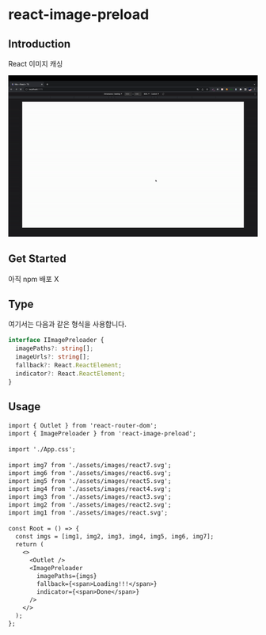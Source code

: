 # react-image-preload

## Introduction

React 이미지 캐싱

![image](./example.gif)

## Get Started

아직 npm 배포 X

## Type

여기서는 다음과 같은 형식을 사용합니다.

```typescript
interface IImagePreloader {
  imagePaths?: string[];
  imageUrls?: string[];
  fallback?: React.ReactElement;
  indicator?: React.ReactElement;
}
```

## Usage

```React
import { Outlet } from 'react-router-dom';
import { ImagePreloader } from 'react-image-preload';

import './App.css';

import img7 from './assets/images/react7.svg';
import img6 from './assets/images/react6.svg';
import img5 from './assets/images/react5.svg';
import img4 from './assets/images/react4.svg';
import img3 from './assets/images/react3.svg';
import img2 from './assets/images/react2.svg';
import img1 from './assets/images/react.svg';

const Root = () => {
  const imgs = [img1, img2, img3, img4, img5, img6, img7];
  return (
    <>
      <Outlet />
      <ImagePreloader
        imagePaths={imgs}
        fallback={<span>Loading!!!</span>}
        indicator={<span>Done</span>}
      />
    </>
  );
};
```
